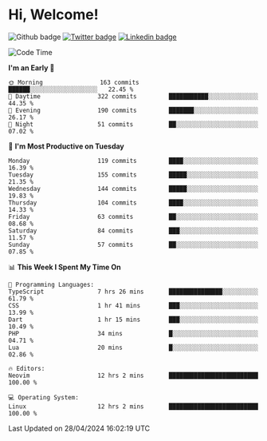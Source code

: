   # Hi, Welcome!
  ![Github badge](https://img.shields.io/github/followers/kraken-afk.svg?style=social&label=Follow&maxAge=2592000)
  [![Twitter badge](https://img.shields.io/badge/-Twitter-00acee?style=flat-square&logo=Twitter&logoColor=white)](https://twitter.com/trshppl)
  [![Linkedin badge](https://img.shields.io/badge/LinkedIn-0077B5?style=flat-square&logo=linkedin&logoColor=white)](https://www.linkedin.com/in/noveanrer)
<!--START_SECTION:waka-->
![Code Time](http://img.shields.io/badge/Code%20Time-166%20hrs%2026%20mins-blue)

**I'm an Early 🐤** 

```text
🌞 Morning                163 commits         ██████░░░░░░░░░░░░░░░░░░░   22.45 % 
🌆 Daytime                322 commits         ███████████░░░░░░░░░░░░░░   44.35 % 
🌃 Evening                190 commits         ███████░░░░░░░░░░░░░░░░░░   26.17 % 
🌙 Night                  51 commits          ██░░░░░░░░░░░░░░░░░░░░░░░   07.02 % 
```
📅 **I'm Most Productive on Tuesday** 

```text
Monday                   119 commits         ████░░░░░░░░░░░░░░░░░░░░░   16.39 % 
Tuesday                  155 commits         █████░░░░░░░░░░░░░░░░░░░░   21.35 % 
Wednesday                144 commits         █████░░░░░░░░░░░░░░░░░░░░   19.83 % 
Thursday                 104 commits         ████░░░░░░░░░░░░░░░░░░░░░   14.33 % 
Friday                   63 commits          ██░░░░░░░░░░░░░░░░░░░░░░░   08.68 % 
Saturday                 84 commits          ███░░░░░░░░░░░░░░░░░░░░░░   11.57 % 
Sunday                   57 commits          ██░░░░░░░░░░░░░░░░░░░░░░░   07.85 % 
```


📊 **This Week I Spent My Time On** 

```text
💬 Programming Languages: 
TypeScript               7 hrs 26 mins       ███████████████░░░░░░░░░░   61.79 % 
CSS                      1 hr 41 mins        ███░░░░░░░░░░░░░░░░░░░░░░   13.99 % 
Dart                     1 hr 15 mins        ███░░░░░░░░░░░░░░░░░░░░░░   10.49 % 
PHP                      34 mins             █░░░░░░░░░░░░░░░░░░░░░░░░   04.71 % 
Lua                      20 mins             █░░░░░░░░░░░░░░░░░░░░░░░░   02.86 % 

🔥 Editors: 
Neovim                   12 hrs 2 mins       █████████████████████████   100.00 % 

💻 Operating System: 
Linux                    12 hrs 2 mins       █████████████████████████   100.00 % 
```


 Last Updated on 28/04/2024 16:02:19 UTC
<!--END_SECTION:waka-->